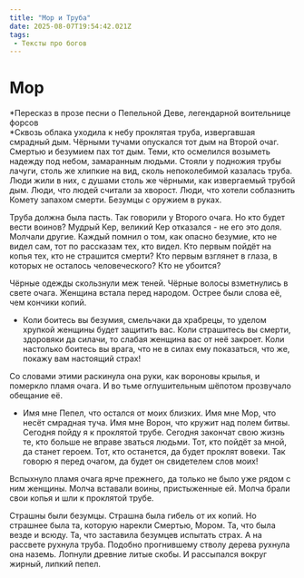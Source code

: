 ```yaml
---
title: "Мор и Труба"
date: 2025-08-07T19:54:42.021Z
tags:
 - Тексты про богов
---
```


Мор
===

*Пересказ в прозе песни о Пепельной Деве, легендарной воительнице
форсов  
*Сквозь облака уходила к небу проклятая труба, извергавшая смрадный дым.
Чёрными тучами опускался тот дым на Второй очаг. Смертью и безумием пах
тот дым. Теми, кто осмелился возыметь надежду под небом, замаранным
людьми. Стояли у подножия трубы лачуги, столь же хлипкие на вид, сколь
непоколебимой казалась труба. Люди жили в них, с душами столь же
чёрными, как извергаемый трубой дым. Люди, что людей считали за хворост.
Люди, что хотели соблазнить Комету запахом смерти. Безумцы с оружием в
руках.

Труба должна была пасть. Так говорили у Второго очага. Но кто будет
вести воинов? Мудрый Кер, великий Кер отказался - не его это доля.
Молчали другие. Каждый помнил о том, как опасно безумие, кто не видел
сам, тот по рассказам тех, кто видел. Кто первым пойдёт на копья тех,
кто не страшится смерти? Кто первым взглянет в глаза, в которых не
осталось человеческого? Кто не убоится?

Чёрные одежды скользнули меж теней. Чёрные волосы взметнулись в свете
очага. Женщина встала перед народом. Острее были слова её, чем кончики
копий.

-   Коли боитесь вы безумия, смельчаки да храбрецы, то уделом хрупкой
 женщины будет защитить вас. Коли страшитесь вы смерти, здоровяки
 да силачи, то слабая женщина вас от неё закроет. Коли настолько
 боитесь вы врага, что не в силах ему показаться, что же, покажу
 вам настоящий страх!

Со словами этими раскинула она руки, как вороновы крылья, и померкло
пламя очага. И во тьме оглушительным шёпотом прозвучало обещание её.

-   Имя мне Пепел, что остался от моих близких. Имя мне Мор, что несёт
 смрадная туча. Имя мне Ворон, что кружит над полем битвы. Сегодня
 пойду я к проклятой трубе. Сегодня закончат свою жизнь те, кто
 больше не вправе зваться людьми. Тот, кто пойдёт за мной, да
 станет героем. Тот, кто останется, да будет проклят вовеки. Так
 говорю я перед очагом, да будет он свидетелем слов моих!

Вспыхнуло пламя очага ярче прежнего, да только не было уже рядом с ним
женщины. Молча вставали воины, пристыженные ей. Молча брали свои копья и
шли к проклятой трубе.

Страшны были безумцы. Страшна была гибель от их копий. Но страшнее была
та, которую нарекли Смертью, Мором. Та, что была везде и всюду. Та, что
заставила безумцев испытать страх. А на рассвете рухнула труба. Подобно
прогнившему стволу дерева рухнула она наземь. Лопнули древние литые
скобы. И рассыпался вокруг жирный, липкий пепел.
